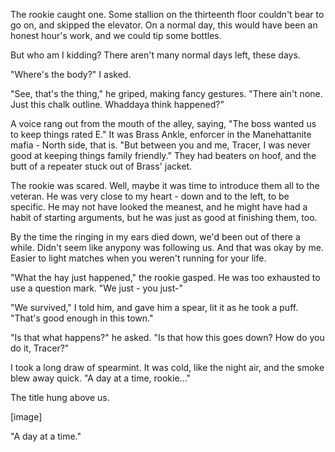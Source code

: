 The rookie caught one. Some stallion on the thirteenth floor couldn't bear to go on, and skipped the elevator. On a normal day, this would have been an honest hour's work, and we could tip some bottles.

But who am I kidding? There aren't many normal days left, these days.

"Where's the body?" I asked.

"See, that's the thing," he griped, making fancy gestures. "There ain't none. Just this chalk outline. Whaddaya think happened?"

A voice rang out from the mouth of the alley, saying, "The boss wanted us to keep things rated E." It was Brass Ankle, enforcer in the Manehattanite mafia - North side, that is. "But between you and me, Tracer, I was never good at keeping things family friendly." They had beaters on hoof, and the butt of a repeater stuck out of Brass' jacket.

The rookie was scared. Well, maybe it was time to introduce them all to the veteran. He was very close to my heart - down and to the left, to be specific. He may not have looked the meanest, and he might have had a habit of starting arguments, but he was just as good at finishing them, too.

By the time the ringing in my ears died down, we'd been out of there a while. Didn't seem like anypony was following us. And that was okay by me. Easier to light matches when you weren't running for your life.

"What the hay just happened," the rookie gasped. He was too exhausted to use a question mark. "We just - you just-"

"We survived," I told him, and gave him a spear, lit it as he took a puff. "That's good enough in this town."

"Is that what happens?" he asked. "Is that how this goes down? How do you do it, Tracer?"

I took a long draw of spearmint. It was cold, like the night air, and the smoke blew away quick. "A day at a time, rookie..." 

The title hung above us.

\[image\]

"A day at a time."